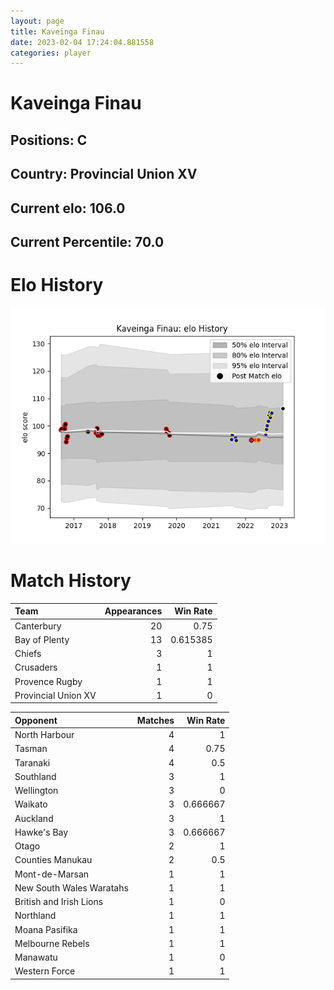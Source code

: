 ```yaml
---  
layout: page  
title: Kaveinga Finau  
date: 2023-02-04 17:24:04.881558  
categories: player  
---
```

# Kaveinga Finau

## Positions: C

## Country: Provincial Union XV

## Current elo: 106.0

## Current Percentile: 70.0

# Elo History


![elo history](history_KaveingaFinau.png)
# Match History


| Team                |   Appearances |   Win Rate |
|:--------------------|--------------:|-----------:|
| Canterbury          |            20 |   0.75     |
| Bay of Plenty       |            13 |   0.615385 |
| Chiefs              |             3 |   1        |
| Crusaders           |             1 |   1        |
| Provence Rugby      |             1 |   1        |
| Provincial Union XV |             1 |   0        |

| Opponent                 |   Matches |   Win Rate |
|:-------------------------|----------:|-----------:|
| North Harbour            |         4 |   1        |
| Tasman                   |         4 |   0.75     |
| Taranaki                 |         4 |   0.5      |
| Southland                |         3 |   1        |
| Wellington               |         3 |   0        |
| Waikato                  |         3 |   0.666667 |
| Auckland                 |         3 |   1        |
| Hawke's Bay              |         3 |   0.666667 |
| Otago                    |         2 |   1        |
| Counties Manukau         |         2 |   0.5      |
| Mont-de-Marsan           |         1 |   1        |
| New South Wales Waratahs |         1 |   1        |
| British and Irish Lions  |         1 |   0        |
| Northland                |         1 |   1        |
| Moana Pasifika           |         1 |   1        |
| Melbourne Rebels         |         1 |   1        |
| Manawatu                 |         1 |   0        |
| Western Force            |         1 |   1        |